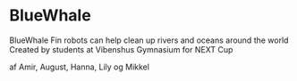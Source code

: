 # BlueWhale
BlueWhale Fin robots can help clean up rivers and oceans around the world
Created by students at Vibenshus Gymnasium for NEXT Cup

af Amir, August, Hanna, Lily og Mikkel
